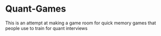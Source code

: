 # Quant-Games
This is an attempt at making a game room for quick memory games that people use to train for quant interviews
